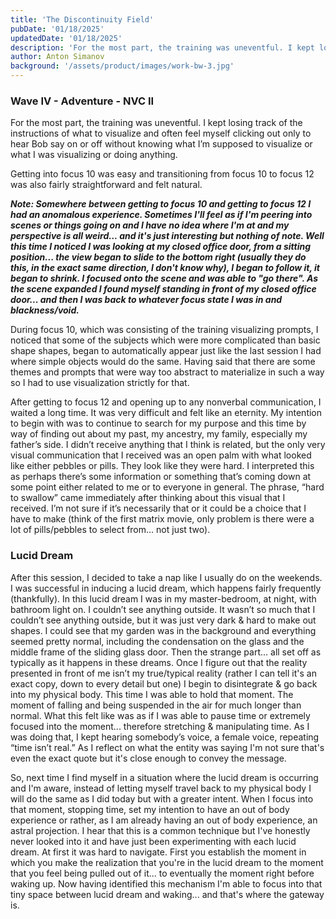 ```yaml
---
title: 'The Discontinuity Field'
pubDate: '01/18/2025'
updatedDate: '01/18/2025'
description: 'For the most part, the training was uneventful. I kept losing track of the instructions of what to visualize and often feel myself clicking out only to hear Bob say on or off without knowing what I’m supposed to visualize or what I was visualizing or doing anything.'
author: Anton Simanov
background: '/assets/product/images/work-bw-3.jpg'
---
```


### Wave IV - Adventure - NVC II 

For the most part, the training was uneventful. I kept losing track of the instructions of what to visualize and often feel myself clicking out only to hear Bob say on or off without knowing what I’m supposed to visualize or what I was visualizing or doing anything. 

Getting into focus 10 was easy and transitioning from focus 10 to focus 12 was also fairly straightforward and felt natural.

***Note: Somewhere between getting to focus 10 and getting to focus 12 I had an anomalous experience. Sometimes I'll feel as if I'm peering into scenes or things going on and I have no idea where I'm at and my perspective is all weird... and it's just interesting but nothing of note. Well this time I noticed I was looking at my closed office door, from a sitting position... the view began to slide to the bottom right (usually they do this, in the exact same direction, I don't know why), I began to follow it, it began to shrink. I focused onto the scene and was able to "go there". As the scene expanded I found myself standing in front of my closed office door... and then I was back to whatever focus state I was in and blackness/void.*** 

During focus 10, which was consisting of the training visualizing prompts, I noticed that some of the subjects which were more complicated than basic shape shapes, began to automatically appear just like the last session I had where simple objects would do the same. Having said that there are some themes and prompts that were way too abstract to materialize in such a way so I had to use visualization strictly for that. 

After getting to focus 12 and opening up to any nonverbal communication, I waited a long time. It was very difficult and felt like an eternity. My intention to begin with was to continue to search for my purpose and this time by way of finding out about my past, my ancestry, my family, especially my father’s side. I didn’t receive anything that I think is related, but the only very visual communication that I received was an open palm with what looked like either pebbles or pills. They look like they were hard. I interpreted this as perhaps there’s some information or something that’s coming down at some point either related to me or to everyone in general. The phrase, “hard to swallow” came immediately after thinking about this visual that I received. I’m not sure if it’s necessarily that or it could be a choice that I have to make (think of the first matrix movie, only problem is there were a lot of pills/pebbles to select from… not just two). 

### Lucid Dream

After this session, I decided to take a nap like I usually do on the weekends. I was successful in inducing a lucid dream, which happens fairly frequently (thankfully). In this lucid dream I was in my master-bedroom, at night, with bathroom light on. I couldn’t see anything outside. It wasn’t so much that I couldn’t see anything outside, but it was just very dark & hard to make out shapes. I could see that my garden was in the background and everything seemed pretty normal, including the condensation on the glass and the middle frame of the sliding glass door. Then the strange part... all set off as typically as it happens in these dreams. Once I figure out that the reality presented in front of me isn’t my true/typical reality (rather I can tell it's an exact copy, down to every detail but one) I begin to disintegrate & go back into my physical body. This time I was able to hold that moment. The moment of falling and being suspended in the air for much longer than normal. What this felt like was as if I was able to pause time or extremely focused into the moment... therefore stretching & manipulating time. As I was doing that, I kept hearing somebody’s voice, a female voice, repeating “time isn’t real.” As I reflect on what the entity was saying I'm not sure that's even the exact quote but it's close enough to convey the message.

So, next time I find myself in a situation where the lucid dream is occurring and I'm aware, instead of letting myself travel back to my physical body I will do the same as I did today but with a greater intent. When I focus into that moment, stopping time, set my intention to have an out of body experience or rather, as I am already having an out of body experience, an astral projection. I hear that this is a common technique but I've honestly never looked into it and have just been experimenting with each lucid dream. At first it was hard to navigate. First you establish the moment in which you make the realization that you're in the lucid dream to the moment that you feel being pulled out of it... to eventually the moment right before waking up. Now having identified this mechanism I'm able to focus into that tiny space between lucid dream and waking... and that's where the gateway is. 




